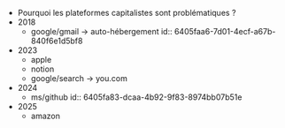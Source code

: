 - Pourquoi les plateformes capitalistes sont problématiques ?
- 2018
	- google/gmail -> auto-hébergement
	  id:: 6405faa6-7d01-4ecf-a67b-840f6e1d5bf8
- 2023
	- apple
	- notion
	- google/search -> you.com
- 2024
	- ms/github
	  id:: 6405fa83-dcaa-4b92-9f83-8974bb07b51e
- 2025
	- amazon
